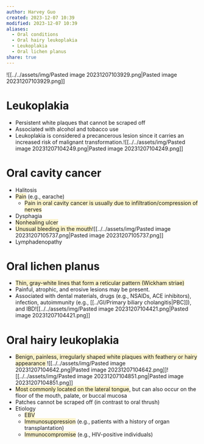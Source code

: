 ```yaml
---
author: Harvey Guo
created: 2023-12-07 10:39
modified: 2023-12-07 10:39
aliases:
  - Oral conditions
  - Oral hairy leukoplakia
  - Leukoplakia
  - Oral lichen planus
share: true
---
```


![[../../assets/img/Pasted image 20231207103929.png|Pasted image 20231207103929.png]]
# Leukoplakia
- Persistent white plaques that cannot be scraped off
- Associated with alcohol and tobacco use
- Leukoplakia is considered a precancerous lesion since it carries an increased risk of malignant transformation.![[../../assets/img/Pasted image 20231207104249.png|Pasted image 20231207104249.png]]
# Oral cavity cancer
- Halitosis
- <span style="background:rgba(240, 200, 0, 0.2)">Pain</span> (e.g., earache) 
	- <span style="background:rgba(240, 200, 0, 0.2)">Pain in oral cavity cancer is usually due to infiltration/compression of nerves</span>
- Dysphagia
- <span style="background:rgba(240, 200, 0, 0.2)">Nonhealing ulcer</span>
- <span style="background:rgba(240, 200, 0, 0.2)">Unusual bleeding in the mouth</span>![[../../assets/img/Pasted image 20231207105737.png|Pasted image 20231207105737.png]]
- Lymphadenopathy
# Oral lichen planus
- <span style="background:rgba(240, 200, 0, 0.2)">Thin, gray-white lines that form a reticular pattern (Wickham striae)</span>
- Painful, atrophic, and erosive lesions may be present.
- Associated with dental materials, drugs (e.g., NSAIDs, ACE inhibitors), infection, autoimmunity (e.g., [[../GI/Primary biliary cholangitis|PBC]]), and IBD![[../../assets/img/Pasted image 20231207104421.png|Pasted image 20231207104421.png]]
# Oral hairy leukoplakia
- <span style="background:rgba(240, 200, 0, 0.2)">Benign, painless, irregularly shaped white plaques with feathery or hairy appearance </span>![[../../assets/img/Pasted image 20231207104642.png|Pasted image 20231207104642.png]]![[../../assets/img/Pasted image 20231207104851.png|Pasted image 20231207104851.png]]
- <span style="background:rgba(240, 200, 0, 0.2)">Most commonly located on the lateral tongue</span>, but can also occur on the floor of the mouth, palate, or buccal mucosa
- Patches cannot be scraped off (in contrast to oral thrush)
- Etiology
	- <span style="background:rgba(240, 200, 0, 0.2)">EBV</span>
	- <span style="background:rgba(240, 200, 0, 0.2)">Immunosuppression</span> (e.g., patients with a history of organ transplantation)
	- <span style="background:rgba(240, 200, 0, 0.2)">Immunocompromise</span> (e.g., HIV-positive individuals)